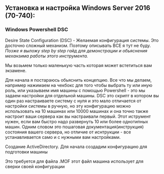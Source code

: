 ## Установка и настройка Windows Server 2016 (70-740):

### Windows Powershell DSC

Desire State Configuration (DSC) - Желаемая конфигурация системы. Это досточно сложный механизм. Поэтому описывать ВСЕ я тут не буду. _Позже я выложу step by step гайд для демонстрации и обьяснения механзима работы этого инструмента._

Мы возьмем только маленькую часть которая может встетиться вам экзамене.

Для начала я постараюсь обьяснить концепцию.
Все что мы делаем, например нажимаем на чекбокс для того чтобы выбрать ту или иную роль, или указываем имя машины с помощью Powershell  - это мы задаем настройки для отдельной машины. DSC это скрипт в котором вы один раз настраиваете систему с нуля и это мало отличается от настройки системы в ручную, но эту конфигурацию можно использовать на 10 машинах или 10000 машинах и она точно также настроит ваши сервера как вы настраивали первый. Этот иструмент нужен, если вам быстро надо развернуть 10 или более однотипных машин. 
Одним словом это пошаговая документация(инструкция) состояния вашего сервера, но отличие от иснтрукции - все устанавливается само и с нужными вам настройками.



Создание ActiveDirectory.
Для начала создадим конфигурацию для подготовки машины

Это требуется для файла .MOF этот файл машина использует для сверки своей конфигурации
